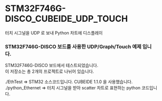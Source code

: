# STM32F746G-DISCO_CUBEIDE_UDP_TOUCH
터치 시그널을 UDP 로 보내 Python 차트에 디스플레이


###  STM32F746G-DISCO 보드를 사용한 UDP/Graph/Touch 예제 입니다.

STM32F746G-DISCO 보드에서 테스트되었습니다.  
이 저장소는 총 2개의 프로젝트로 나뉘어 있습니다.  
  
./EthTest => STM32 소스코드입니다. CUBEIDE 1.1.0 을 사용했습니다.  
./python_Ethernet => 터치 시그널을 받아 scatter 차트로 표현하는 python 코드입니다.  

